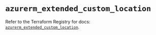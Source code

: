 # `azurerm_extended_custom_location`

Refer to the Terraform Registry for docs: [`azurerm_extended_custom_location`](https://registry.terraform.io/providers/hashicorp/azurerm/4.45.1/docs/resources/extended_custom_location).
